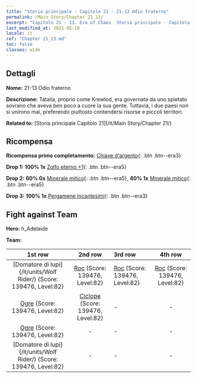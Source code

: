 ```yaml
---
title: "Storia principale - Capitolo 21 - 21-13 Odio fraterno"
permalink: /Main Story/Chapter 21_13/
excerpt: "Capitolo 21 - 13. Era of Chaos  Storia principale - Capitolo 21_13. 21-13 Odio fraterno"
last_modified_at: 2021-05-18
locale: it
ref: "Chapter 21_13.md"
toc: false
classes: wide
---
```


## Dettagli

 **Nome:** 21-13 Odio fraterno

 **Descrizione:** Tatalia, proprio come Krewlod, era governata da uno spietato sovrano che aveva ben poco a cuore la sua gente. Tuttavia, i due paesi non si unirono mai, preferendo piuttosto contendersi risorse e piccoli territori.

 **Related to:** [Storia principale Capitolo 21](/it/Main Story/Chapter 21/)

## Ricompensa

 **Ricompensa primo completamento:** [Chiave d'argento](/ItemsIT/con_693/){: .btn .btn--era3}

 **Drop 1:** **100% 1x** [Zolfo eterno +1](/ItemsIT/mat_71/){: .btn .btn--era5}

 **Drop 2:** **60% 0x** [Minerale mitico](/ItemsIT/mat_61/){: .btn .btn--era5}, **40% 1x** [Minerale mitico](/ItemsIT/mat_61/){: .btn .btn--era5}

 **Drop 3:** **100% 1x** [Pergamene incantesimi](/ItemsIT/con_694/){: .btn .btn--era3}


## Fight against Team
 **Hero:** h_Adelaide

 **Team:**


  | 1st row | 2nd row | 3rd row | 4th row |
  |:----:|:----:|:----|:----:|
  | [Domatore di lupi](/it/units/Wolf Rider/) (Score: 139476, Level:82)  | [Roc](/it/units/Roc/) (Score: 139476, Level:82)  | [Roc](/it/units/Roc/) (Score: 139476, Level:82)  | [Roc](/it/units/Roc/) (Score: 139476, Level:82)  |
  | [Ogre](/it/units/Ogre/) (Score: 139476, Level:82)  | [Ciclope](/it/units/Cyclops/) (Score: 139476, Level:82)  | - | - |
  | [Ogre](/it/units/Ogre/) (Score: 139476, Level:82)  | - | - | - |
  | [Domatore di lupi](/it/units/Wolf Rider/) (Score: 139476, Level:82)  | - | - | - |


